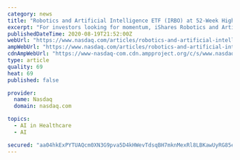 ```yaml
---
category: news
title: "Robotics and Artificial Intelligence ETF (IRBO) at 52-Week High"
excerpt: "For investors looking for momentum, iShares Robotics and Artificial Intelligence Multisector ETF IRBO is probably a suitable pick. The fund just hit a 52-week high and is up 71.9%"
publishedDateTime: 2020-08-19T21:52:00Z
webUrl: "https://www.nasdaq.com/articles/robotics-and-artificial-intelligence-etf-irbo-at-52-week-high-2020-08-19"
ampWebUrl: "https://www.nasdaq.com/articles/robotics-and-artificial-intelligence-etf-irbo-at-52-week-high-2020-08-19?amp"
cdnAmpWebUrl: "https://www-nasdaq-com.cdn.ampproject.org/c/s/www.nasdaq.com/articles/robotics-and-artificial-intelligence-etf-irbo-at-52-week-high-2020-08-19?amp"
type: article
quality: 69
heat: 69
published: false

provider:
  name: Nasdaq
  domain: nasdaq.com

topics:
  - AI in Healthcare
  - AI

secured: "aa04hkExPYTUAQcm0XN3G9pva5D4kHWevTdsqBH7mknMexRl8LBKawUyRG85eYMOTcqCkpS2WggrpcFBaRYIum7bh4OLGsHxuPHS60HtYER7OOLPlaXmn5atMbK91NWruRpODDgZPq+5YzwzkJDCrCFzXYUsbDrVtZwNFYOtfr/sSHCDxLDCko7HfD36K9UMYeyTCFzNOBizIg+FJAIxRGd6EnSBi4Gb4ma0tXcPCh0jb1AfUVYeTSTPARFP2xNpAKBz7Iji1JsDjUOMEZVQcLS+gCNHWyrjfSUC8wHbsF4L97NHY/qNi2fSWRdlC92KgHYXPrccVRe4I4UD+HhAgg==;zGWVbQgpKkjCm3+ZEKyeTA=="
---
```


